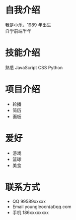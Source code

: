 # 自我介绍

我是小乐，1989 年出生  
自学前端半年

# 技能介绍

熟悉 JavaScript CSS Python

# 项目介绍

* 轮播
* 简历
* 画板

# 爱好

* 游戏
* 篮球
* 美食

# 联系方式

* QQ 99589xxxxx
* Email youngleocn(at)qq.com
* 手机 186xxxxxxxx